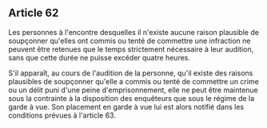 Article 62
----
Les personnes à l'encontre desquelles il n'existe aucune raison plausible de
soupçonner qu'elles ont commis ou tenté de commettre une infraction ne peuvent
être retenues que le temps strictement nécessaire à leur audition, sans que
cette durée ne puisse excéder quatre heures.

S'il apparaît, au cours de l'audition de la personne, qu'il existe des raisons
plausibles de soupçonner qu'elle a commis ou tenté de commettre un crime ou un
délit puni d'une peine d'emprisonnement, elle ne peut être maintenue sous la
contrainte à la disposition des enquêteurs que sous le régime de la garde à vue.
Son placement en garde à vue lui est alors notifié dans les conditions prévues à
l'article 63.
